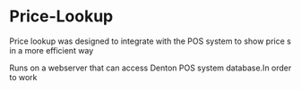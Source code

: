 # Price-Lookup
Price lookup was designed to integrate with the POS system to show price s in a more efficient way

Runs on a webserver that can access Denton POS system database.In order to work
